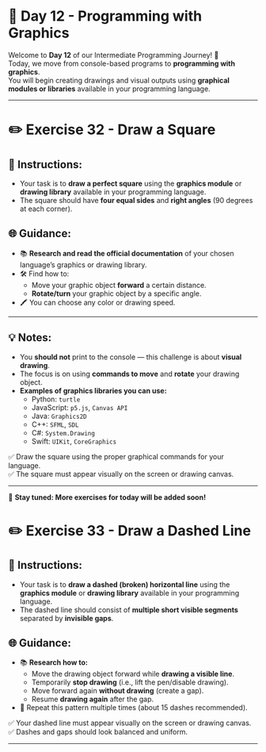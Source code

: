 # 🎨 Day 12 - Programming with Graphics

Welcome to **Day 12** of our Intermediate Programming Journey! 🚀  
Today, we move from console-based programs to **programming with graphics**.  
You will begin creating drawings and visual outputs using **graphical modules or libraries** available in your programming language.

---

# ✏️ Exercise 32 - Draw a Square

## 📝 Instructions:

- Your task is to **draw a perfect square** using the **graphics module** or **drawing library** available in your programming language.  
- The square should have **four equal sides** and **right angles** (90 degrees at each corner).

## 🌐 Guidance:

- 📚 **Research and read the official documentation** of your chosen language’s graphics or drawing library.
- 🛠️ Find how to:
  - Move your graphic object **forward** a certain distance.
  - **Rotate/turn** your graphic object by a specific angle.
- 🖍️ You can choose any color or drawing speed.

---


## 💡 Notes:

- You **should not** print to the console — this challenge is about **visual drawing**.
- The focus is on using **commands to move** and **rotate** your drawing object.
- **Examples of graphics libraries you can use:**
  - Python: `turtle`
  - JavaScript: `p5.js`, `Canvas API`
  - Java: `Graphics2D`
  - C++: `SFML`, `SDL`
  - C#: `System.Drawing`
  - Swift: `UIKit`, `CoreGraphics`

✅ Draw the square using the proper graphical commands for your language.  
✅ The square must appear visually on the screen or drawing canvas.

---

🚀 **Stay tuned: More exercises for today will be added soon!**


# ✏️ Exercise 33 - Draw a Dashed Line

## 📝 Instructions:

- Your task is to **draw a dashed (broken) horizontal line** using the **graphics module** or **drawing library** available in your programming language.
- The dashed line should consist of **multiple short visible segments** separated by **invisible gaps**.

## 🌐 Guidance:

- 📚 **Research how to:**
  - Move the drawing object forward while **drawing a visible line**.
  - Temporarily **stop drawing** (i.e., lift the pen/disable drawing).
  - Move forward again **without drawing** (create a gap).
  - Resume **drawing again** after the gap.
- 🔁 Repeat this pattern multiple times (about 15 dashes recommended).

✅ Your dashed line must appear visually on the screen or drawing canvas.  
✅ Dashes and gaps should look balanced and uniform.

---

